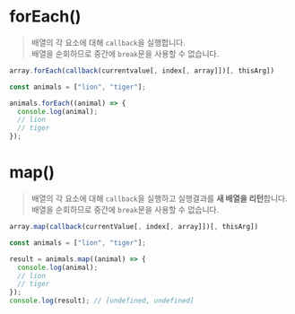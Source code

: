 # forEach()

> 배열의 각 요소에 대해 `callback`을 실행합니다. <br/>
> 배열을 순회하므로 중간에 `break`문을 사용할 수 없습니다.

```javascript
array.forEach(callback(currentvalue[, index[, array]])[, thisArg])
```

```javascript
const animals = ["lion", "tiger"];

animals.forEach((animal) => {
  console.log(animal);
  // lion
  // tiger
});
```

# map()

> 배열의 각 요소에 대해 `callback`을 실행하고 실행결과를 **새 배열을 리턴**합니다.
> <br/>
> 배열을 순회하므로 중간에 `break`문을 사용할 수 없습니다.

```javascript
array.map(callback(currentValue[, index[, array]])[, thisArg])
```

```javascript
const animals = ["lion", "tiger"];

result = animals.map((animal) => {
  console.log(animal);
  // lion
  // tiger
});
console.log(result); // [undefined, undefined]
```
